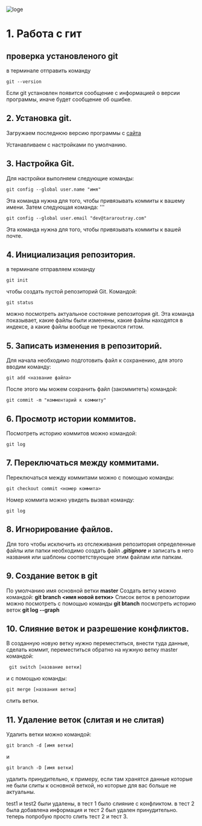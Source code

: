 ![loge](Git-Logo-2Color.png)
# 1. Работа с гит
## проверка установленого  git
в терминале отправить команду  
```
git --version
```
Если  git  установлен появится сообщение с информацией о версии программы, иначе будет сообщение об ошибке.
## 2. Установка git.
Загружаем последнюю версию программы
с [cайта](https://git-scm.com/download/)

Устанавливаем с настройками по умолчанию.

## 3. Настройка Git.
Для настройки выполняем следующие команды:
```
git config --global user.name "имя"
```
Эта команда нужна для того, чтобы привязывать коммиты к вашему имени.
Затем следующая команда:
'''
```
git config --global user.email "dev@tararoutray.com"
```
Эта команда нужна для того, чтобы привязывать коммиты к вашей почте.
## 4. Инициализация репозитория.
в терминале отправляем команду 
```
git init
```
чтобы cоздать пустой репозиторий Git.
Командой:
```
git status
```
 можно посмотреть актуальное состояние репозитория git. Эта команда показывает, какие файлы были изменены, какие файлы находятся в индексе, а какие файлы вообще не трекаются гитом.
## 5. Записать изменения в репозиторий.
Для начала необходимо подготовить файл к сохранению, для этого вводим команду:
```
git add <название файла>
```
После этого мы можем сохранить файл (закоммитеть) командой:
```
git commit -m "комментарий к коммиту"
```
## 6. Просмотр истории коммитов.
Посмотреть историю коммитов можно командой:
```
git log
```
## 7. Переключаться между коммитами.
Переключаться между коммитами можно с помощью команды:
```
git checkout commit <номер коммита>
```
Номер коммита можно увидеть вызвал команду:
```
git log
```
## 8. Игнорирование файлов.
Для того чтобы исключить из отслеживания репозитория определенные файлы или папки необходимо создать файл ***.gitignore*** и записать в него названия или шаблоны соответствующие этим файлам или папкам.
## 9. Создание веток в git
По умолчанию имя основной ветки **master**
Cоздать ветку можно командой: **git branch <имя новой ветки>**
Список веток в репозитории можно посмотреть с помощью команды **git btanch**
посмотреть историю веток **git log --graph**
## 10. Слияние веток и разрешение конфликтов.
В созданную новую ветку нужно переместиться, внести туда данные, сделать коммит, переместиться обратно на нужную ветку master командой:
```
 git switch [название ветки]
 ```
и с помощью команды:
```
git merge [названия ветки]
```
слить ветки.

##  11. Удаление веток (слитая и не слитая)
Удалить ветки можно командой:
```
git branch -d [имя ветки]
```
и
```
git branch -D [имя ветки]
```
удалить принудительно, к примеру, если там хранятся данные которые не были слиты к основной веткой, но которые для вас больше не актуальны.

test1 и test2 были удалены, в тест 1 было слияние с конфликтом. в тест 2 была добавлена информация и тест 2 был удален принудительно. теперь попробую просто слить тест 2 и тест 3.